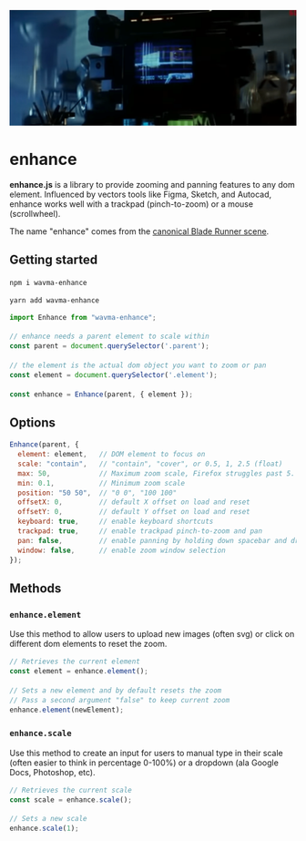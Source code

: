 ![Image of Enhance](enhance.png)

# enhance

**enhance.js** is a library to provide zooming and panning features to any dom element. Influenced by vectors tools like Figma, Sketch, and Autocad, enhance works well with a trackpad (pinch-to-zoom) or a mouse (scrollwheel).

The name "enhance" comes from the [canonical Blade Runner scene](https://www.youtube.com/watch?v=hHwjceFcF2Q).

## Getting started

`npm i wavma-enhance`

`yarn add wavma-enhance`

```javascript
import Enhance from "wavma-enhance";

// enhance needs a parent element to scale within
const parent = document.querySelector('.parent');

// the element is the actual dom object you want to zoom or pan
const element = document.querySelector('.element');

const enhance = Enhance(parent, { element });
```

## Options

```javascript
Enhance(parent, { 
  element: element,   // DOM element to focus on
  scale: "contain",   // "contain", "cover", or 0.5, 1, 2.5 (float)
  max: 50,            // Maximum zoom scale, Firefox struggles past 5.
  min: 0.1,           // Minimum zoom scale
  position: "50 50",  // "0 0", "100 100" 
  offsetX: 0,         // default X offset on load and reset
  offsetY: 0,         // default Y offset on load and reset
  keyboard: true,     // enable keyboard shortcuts
  trackpad: true,     // enable trackpad pinch-to-zoom and pan
  pan: false,         // enable panning by holding down spacebar and dragging on canvas
  window: false,      // enable zoom window selection
});
```

## Methods

### `enhance.element`
Use this method to allow users to upload new images (often svg) or click on different dom elements to reset the zoom.

```javascript
// Retrieves the current element
const element = enhance.element();

// Sets a new element and by default resets the zoom
// Pass a second argument "false" to keep current zoom
enhance.element(newElement);
```

### `enhance.scale`
Use this method to create an input for users to manual type in their scale (often easier to think in percentage 0-100%) or a dropdown (ala Google Docs, Photoshop, etc). 

```javascript
// Retrieves the current scale
const scale = enhance.scale();

// Sets a new scale
enhance.scale(1);
```
